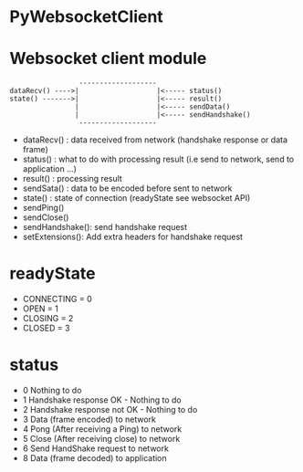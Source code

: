 # PyWebsocketClient 

Websocket client module
=======================

                     -------------------
    dataRecv() ---->|                   |<----- status()
    state() ------->|                   |<----- result()
                    |                   |<----- sendData()
                    |                   |<----- sendHandshake()
                     -------------------


- dataRecv() : data received from network (handshake response or data frame)
- status() : what to do with processing result (i.e send to network, send to application ...)
- result() : processing result
- sendSata() : data to be encoded before sent to network
- state() : state of connection (readyState see websocket API)
- sendPing()
- sendClose()
- sendHandshake(): send handshake request
- setExtensions(): Add extra headers for handshake request

readyState
==========
- CONNECTING = 0
- OPEN = 1
- CLOSING = 2
- CLOSED = 3

status
======
-   0   Nothing to do
-   1   Handshake response OK - Nothing to do
-   2   Handshake response not OK - Nothing to do
-   3   Data (frame encoded) to network
-   4   Pong (After receiving a Ping) to network
-   5   Close (After receiving close) to network
-   6   Send HandShake request to network
-   8   Data (frame decoded) to application
   

